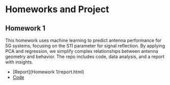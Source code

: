 # Homeworks and Project

## Homework 1

This homework uses machine learning to predict antenna performance for 5G systems, focusing on the S11 parameter for signal reflection. By applying PCA and regression, we simplify complex relationships between antenna geometry and behavior. The repo includes code, data analysis, and a report with insights.

- [Report](Homework 1/report.html)
- [Code](https://github.com/BU-IE-582/fall-24-lmfaraday/blob/main/Homework%201/code.ipynb)
